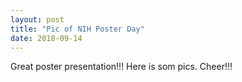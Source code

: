 ```yaml
---
layout: post
title: "Pic of NIH Poster Day"
date: 2018-09-14
---
```

Great poster presentation!!!
Here is som pics. 
Cheer!!!
<a herf="/assets/pics/IMG_1177.jpg"></a>
